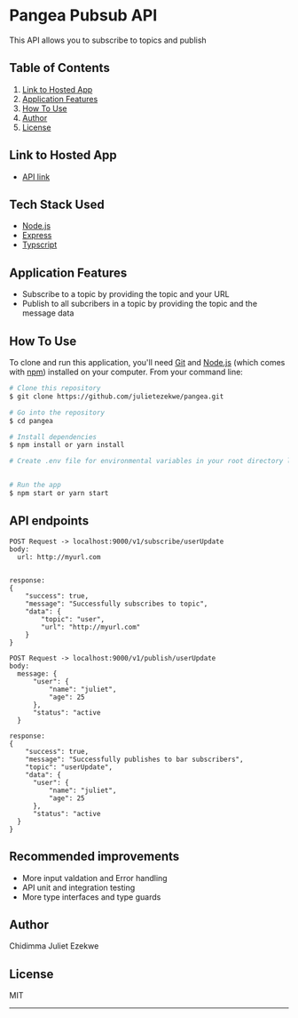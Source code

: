 # Pangea Pubsub API
This API allows you to subscribe to topics and publish

## Table of Contents
1. <a href="#hosted-app">Link to Hosted App</a>
4. <a href="#application-features">Application Features</a>
5. <a href="#how-to-use">How To Use</a>
6. <a href="#author">Author</a>
7. <a href="#license">License</a>


## Link to Hosted App
* [API link](http://business-search-api-2.herokuapp.com)

## Tech Stack Used

- [Node.js](https://nodejs.org/)
- [Express](https://expressjs.com/)
- [Typscript](https://www.typescriptlang.org/)


## Application Features

*  Subscribe to a topic by providing the topic and your URL
*  Publish to all subcribers in a topic by providing the topic and the message data


## How To Use

To clone and run this application, you'll need [Git](https://git-scm.com) and [Node.js](https://nodejs.org/en/download/) (which comes with [npm](http://npmjs.com)) installed on your computer. From your command line:

```bash
# Clone this repository
$ git clone https://github.com/julietezekwe/pangea.git

# Go into the repository
$ cd pangea

# Install dependencies
$ npm install or yarn install

# Create .env file for environmental variables in your root directory like the sample.env file and provide the keys


# Run the app
$ npm start or yarn start
```

## API endpoints
```
POST Request -> localhost:9000/v1/subscribe/userUpdate
body:
  url: http://myurl.com


response:
{
    "success": true,
    "message": "Successfully subscribes to topic",
    "data": {
        "topic": "user",
        "url": "http://myurl.com"
    }
}

POST Request -> localhost:9000/v1/publish/userUpdate
body:
  message: {
      "user": {
          "name": "juliet",
          "age": 25
      },
      "status": "active
  }

response:
{
    "success": true,
    "message": "Successfully publishes to bar subscribers",
    "topic": "userUpdate",
    "data": {
      "user": {
          "name": "juliet",
          "age": 25
      },
      "status": "active
  }
}

```
## Recommended improvements
* More input valdation and Error handling
* API unit and integration testing
* More type interfaces and type guards
## Author

Chidimma Juliet Ezekwe

## License

MIT

---
